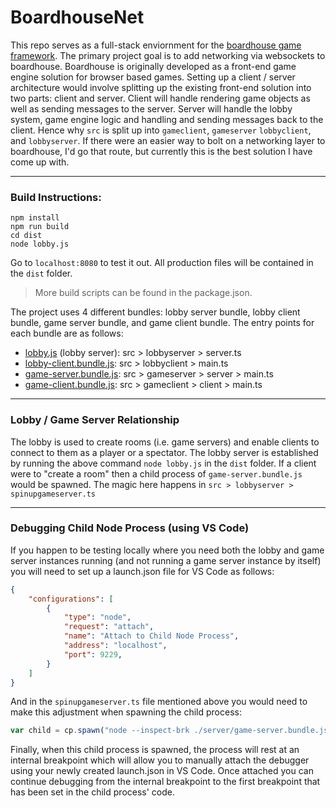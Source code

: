 # BoardhouseNet
This repo serves as a full-stack enviornment for the [boardhouse game framework](https://github.com/jjwall/BoardhouseTS). The primary project goal is to add networking via websockets to boardhouse. Boardhouse is originally developed as a front-end game engine solution for browser based games. Setting up a client / server architecture would involve splitting up the existing front-end solution into two parts: client and server. Client will handle rendering game objects as well as sending messages to the server. Server will handle the lobby system, game engine logic and handling and sending messages back to the client. Hence why ``src`` is split up into ``gameclient``, ``gameserver`` ``lobbyclient``, and ``lobbyserver``.  If there were an easier way to bolt on a networking layer to boardhouse, I'd go that route, but currently this is the best solution I have come up with.

___

### Build Instructions:
```
npm install
npm run build
cd dist
node lobby.js
```

Go to ``localhost:8080`` to test it out. All production files will be contained in the ``dist`` folder.

> More build scripts can be found in the package.json. 

The project uses 4 different bundles: lobby server bundle, lobby client bundle, game server bundle, and game client bundle. The entry points for each bundle are as follows:
* <u>lobby.js</u> (lobby server): src > lobbyserver > server.ts
* <u>lobby-client.bundle.js</u>: src > lobbyclient > main.ts
* <u>game-server.bundle.js</u>: src > gameserver > server > main.ts
* <u>game-client.bundle.js</u>: src > gameclient > client > main.ts
___

### Lobby / Game Server Relationship

The lobby is used to create rooms (i.e. game servers) and enable clients to connect to them as a player or a spectator. The lobby server is established by running the above command ``node lobby.js`` in the ``dist`` folder. If a client were to "create a room" then a child process of ``game-server.bundle.js`` would be spawned. The magic here happens in ``src > lobbyserver > spinupgameserver.ts``

___

### Debugging Child Node Process (using VS Code)
If you happen to be testing locally where you need both the lobby and game server instances running (and not running a game server instance by itself) you will need to set up a launch.json file for VS Code as follows:

```json
{
    "configurations": [
        {
            "type": "node",
            "request": "attach",
            "name": "Attach to Child Node Process",
            "address": "localhost",
            "port": 9229,
        }
    ]
}
```
And in the ```spinupgameserver.ts``` file mentioned above you would need to make this adjustment when spawning the child process:

```js
var child = cp.spawn("node --inspect-brk ./server/game-server.bundle.js " + port, { shell: true });
```

Finally, when this child process is spawned, the process will rest at an internal breakpoint which will allow you to manually attach the debugger using your newly created launch.json in VS Code. Once attached you can continue debugging from the internal breakpoint to the first breakpoint that has been set in the child process' code.
